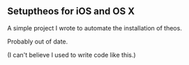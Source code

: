 Setuptheos for iOS and OS X
------

A simple project I wrote to automate the installation of theos. 

Probably out of date. 

(I can't believe I used to write code like this.) 
